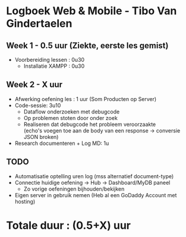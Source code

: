 # Logboek Web & Mobile - Tibo Van Gindertaelen
## Week 1 - 0.5 uur (Ziekte, eerste les gemist)
* Voorbereiding lessen : 0u30
  * Installatie XAMPP : 0u30

## Week 2 - X uur
* Afwerking oefening les : 1 uur (Som Producten op Server)
* Code-sessie: 3u10
  * Dataflow onderzoeken met debugcode
  * Op problemen stoten door onder zoek
  * Realiseren dat debugcode het probleem veroorzaakte  
 (echo's voegen toe aan de body van een response -> conversie JSON broken)
* Research documenteren + Log MD: 1u
 
## TODO
* Automatisatie optelling uren log (mss alternatief document-type)
* Connectie huidige oefening -> Hub -> Dashboard/MyDB paneel
  * Zo vorige oefeningen bijhouden/bekijken
* Eigen server in gebruik nemen (Heb al een GoDaddy Account met hosting)

# Totale duur : (0.5+X) uur
